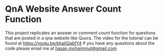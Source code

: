 # QnA Website Answer Count Function

This project replicates an answer or comment count function for questions that are posted in a qna website like Quora.
The video for the tutorial can be found at https://youtu.be/khaliQqbfY4
If you have any questions about the code please email me at hasan.mohaiminul@gmail.com
